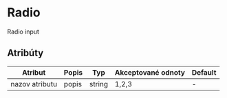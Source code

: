 Radio
=========

Radio input

## Atribúty

| Atribut             | Popis          | Typ    | Akceptované odnoty               | Default |
|---------------------|----------------|--------|----------------------------------|---------|
| nazov atributu      | popis          | string | 1,2,3                            | -       |
